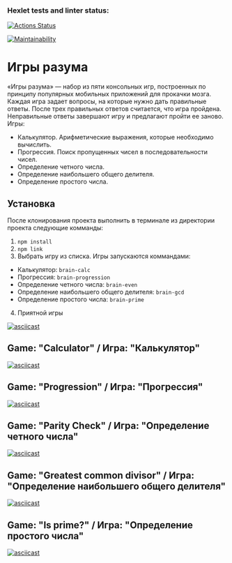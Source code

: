 ### Hexlet tests and linter status:
[![Actions Status](https://github.com/artem-tazhitdinov/frontend-project-lvl1/workflows/hexlet-check/badge.svg)](https://github.com/artem-tazhitdinov/frontend-project-lvl1/actions)

[![Maintainability](https://api.codeclimate.com/v1/badges/a99a88d28ad37a79dbf6/maintainability)](https://codeclimate.com/github/codeclimate/codeclimate/maintainability)

# Игры разума
«Игры разума» — набор из пяти консольных игр, построенных по принципу популярных мобильных приложений для прокачки мозга. Каждая игра задает вопросы, на которые нужно дать правильные ответы. После трех правильных ответов считается, что игра пройдена. Неправильные ответы завершают игру и предлагают пройти ее заново. Игры:
- Калькулятор. Арифметические выражения, которые необходимо вычислить.
- Прогрессия. Поиск пропущенных чисел в последовательности чисел.
- Определение четного числа.
- Определение наибольшего общего делителя.
- Определение простого числа.

## Установка
После клонирования проекта выполнить в терминале из директории проекта следующие комманды:
1. `npm install`
2. `npm link`
3. Выбрать игру из списка. Игры запускаются коммандами:
  - Калькулятор: `brain-calc`
  - Прогрессия: `brain-progression`
  - Определение четного числа: `brain-even`
  - Определение наибольшего общего делителя: `brain-gcd`
  - Определение простого числа: `brain-prime`
4. Приятной игры

[![asciicast](https://asciinema.org/a/KRRsC71355hV73bDvnotLCSiR.svg)](https://asciinema.org/a/KRRsC71355hV73bDvnotLCSiR)

## Game: "Calculator" / Игра: "Калькулятор"
[![asciicast](https://asciinema.org/a/g753gSKpYUL3bjPulzpjM2hYR.svg)](https://asciinema.org/a/g753gSKpYUL3bjPulzpjM2hYR)

## Game: "Progression" / Игра: "Прогрессия"
[![asciicast](https://asciinema.org/a/L9A3445SbfmE9wa7D5wmmbfGf.svg)](https://asciinema.org/a/L9A3445SbfmE9wa7D5wmmbfGf)

## Game: "Parity Check" / Игра: "Определение четного числа"
[![asciicast](https://asciinema.org/a/kmNfcZZ8ifb61RYLb16kLX0jF.svg)](https://asciinema.org/a/kmNfcZZ8ifb61RYLb16kLX0jF)

## Game: "Greatest common divisor" / Игра: "Определение наибольшего общего делителя"
[![asciicast](https://asciinema.org/a/awbcvVVL001oWuh4zojG0zyMP.svg)](https://asciinema.org/a/awbcvVVL001oWuh4zojG0zyMP)

## Game: "Is prime?" / Игра: "Определение простого числа"
[![asciicast](https://asciinema.org/a/wB7m4dCeVzwyfvnSVioSkErDq.svg)](https://asciinema.org/a/wB7m4dCeVzwyfvnSVioSkErDq)
